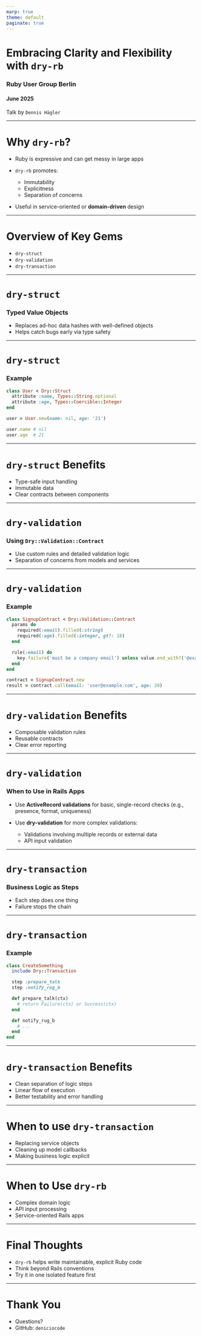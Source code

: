 ```yaml
---
marp: true
theme: default
paginate: true
---
```


# Embracing Clarity and Flexibility with `dry-rb`

### Ruby User Group Berlin

#### June 2025

Talk by `Dennis Hägler`

---

# Why `dry-rb`?

- Ruby is expressive and can get messy in large apps
- `dry-rb` promotes:

  - Immutability
  - Explicitness
  - Separation of concerns

- Useful in service-oriented or **domain-driven** design

---

# Overview of Key Gems

- `dry-struct`
- `dry-validation`
- `dry-transaction`

---

# `dry-struct`

### Typed Value Objects

- Replaces ad-hoc data hashes with well-defined objects
- Helps catch bugs early via type safety

---

# `dry-struct`

### Example

```ruby
class User < Dry::Struct
  attribute :name, Types::String.optional
  attribute :age, Types::Coercible::Integer
end

user = User.new(name: nil, age: '21')

user.name # nil
user.age  # 21
```

---

# `dry-struct` Benefits

- Type-safe input handling
- Immutable data
- Clear contracts between components

---

# `dry-validation`

### Using `Dry::Validation::Contract`

- Use custom rules and detailed validation logic
- Separation of concerns from models and services

---

# `dry-validation`

### Example

```ruby
class SignupContract < Dry::Validation::Contract
  params do
    required(:email).filled(:string)
    required(:age).filled(:integer, gt?: 18)
  end

  rule(:email) do
    key.failure('must be a company email') unless value.end_with?('@example.com')
  end
end

contract = SignupContract.new
result = contract.call(email: 'user@example.com', age: 20)
```

---

# `dry-validation` Benefits

- Composable validation rules
- Reusable contracts
- Clear error reporting

---

# `dry-validation`

### When to Use in Rails Apps

- Use **ActiveRecord validations** for basic, single-record checks (e.g., presence, format, uniqueness)
- Use **dry-validation** for more complex validations:

  - Validations involving multiple records or external data
  - API input validation

---

# `dry-transaction`

### Business Logic as Steps

- Each step does one thing
- Failure stops the chain

---

# `dry-transaction`

### Example

```ruby
class CreateSomething
  include Dry::Transaction

  step :prepare_talk
  step :notify_rug_b

  def prepare_talk(ctx)
    # return Failure(ctx) or Success(ctx)
  end

  def notify_rug_b
    # ...
  end
end
```

---

# `dry-transaction` Benefits

- Clean separation of logic steps
- Linear flow of execution
- Better testability and error handling

---

# When to use `dry-transaction`

- Replacing service objects
- Cleaning up model callbacks
- Making business logic explicit

---

# When to Use `dry-rb`

- Complex domain logic
- API input processing
- Service-oriented Rails apps

---

# Final Thoughts

- `dry-rb` helps write maintainable, explicit Ruby code
- Think beyond Rails conventions
- Try it in one isolated feature first

---

# Thank You

- Questions?
- GitHub: `deniciocode`
